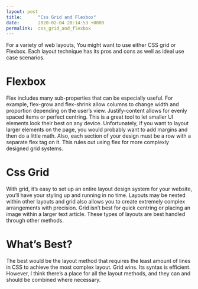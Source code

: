 ```yaml
---
layout: post
title:      "Css Grid and Flexbox"
date:       2020-02-04 20:14:53 +0000
permalink:  css_grid_and_flexbox
---
```



For a variety of web layouts,  You might want to use either CSS grid or Flexbox. Each layout technique has its pros and cons as well as ideal use case scenarios.

# **Flexbox**

Flex includes many sub-properties that can be especially useful. For example, flex-grow and flex-shrink allow columns to change width and proportion depending on the user’s view. Justify-content allows for evenly spaced items or perfect centring. This is a great tool to let smaller UI elements look their best on any device. Unfortunately, if you want to layout larger elements on the page, you would probably want to add margins and then do a little math. Also, each section of your design must be a row with a separate flex tag on it. This rules out using flex for more complexly designed grid systems. 

# **Css Grid**

With grid, it’s easy to set up an entire layout design system for your website, you’ll have your styling up and running in no time. Layouts may be nested within other layouts and grid also allows you to create extremely complex arrangements with precision. Grid isn’t best for quick centring or placing an image within a larger text article. These types of layouts are best handled through other methods.


# **What’s Best?**

The best would be the layout method that requires the least amount of lines in CSS to achieve the most complex layout. Grid wins. Its syntax is efficient. However, I think there’s a place for all the layout methods, and they can and should be combined where necessary. 
